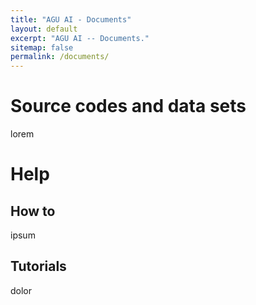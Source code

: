 ```yaml
---
title: "AGU AI - Documents"
layout: default
excerpt: "AGU AI -- Documents."
sitemap: false
permalink: /documents/
---
```


# Source codes and data sets
lorem
# Help
## How to
ipsum 
## Tutorials
dolor

